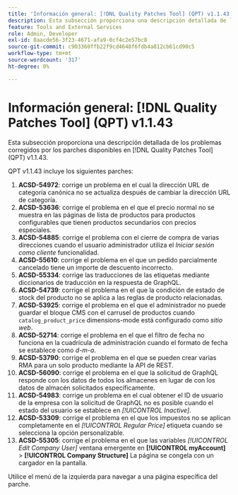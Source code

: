 ```yaml
---
title: 'Información general: [!DNL Quality Patches Tool] (QPT) v1.1.43'
description: Esta subsección proporciona una descripción detallada de los problemas corregidos por los parches disponibles en [!DNL Quality Patches Tool] (QPT) v1.1.43.
feature: Tools and External Services
role: Admin, Developer
exl-id: 8aacde56-3f23-4671-afa9-0cf4c2e57bc8
source-git-commit: c903360ffb22f9cd4648f6fdb4a812cb61cd90c5
workflow-type: tm+mt
source-wordcount: '317'
ht-degree: 0%

---
```


# Información general: [!DNL Quality Patches Tool] (QPT) v1.1.43

Esta subsección proporciona una descripción detallada de los problemas corregidos por los parches disponibles en [!DNL Quality Patches Tool] (QPT) v1.1.43.

QPT v1.1.43 incluye los siguientes parches:

1. **ACSD-54972**: corrige un problema en el cual la dirección URL de categoría canónica no se actualiza después de cambiar la dirección URL de categoría.
1. **ACSD-53636**: corrige el problema en el que el precio normal no se muestra en las páginas de lista de productos para productos configurables que tienen productos secundarios con precios especiales.
1. **ACSD-54885**: corrige el problema con el cierre de compra de varias direcciones cuando el usuario administrador utiliza el *Iniciar sesión como cliente* funcionalidad.
1. **ACSD-55610**: corrige el problema en el que un pedido parcialmente cancelado tiene un importe de descuento incorrecto.
1. **ACSD-55334**: corrige las traducciones de las etiquetas mediante diccionarios de traducción en la respuesta de GraphQL.
1. **ACSD-54739**: corrige el problema en el que la condición de estado de stock del producto no se aplica a las reglas de producto relacionadas.
1. **ACSD-53925**: corrige el problema en el que el administrador no puede guardar el bloque CMS con el carrusel de productos cuando `catalog_product_price` dimensions-mode está configurado como *sitio web*.
1. **ACSD-52714**: corrige el problema en el que el filtro de fecha no funciona en la cuadrícula de administración cuando el formato de fecha se establece como *d-m-a*.
1. **ACSD-53790**: corrige el problema en el que se pueden crear varias RMA para un solo producto mediante la API de REST.
1. **ACSD-56090**: corrige el problema en el que la solicitud de GraphQL responde con los datos de todos los almacenes en lugar de con los datos de almacén solicitados específicamente.
1. **ACSD-54983**: corrige un problema en el cual obtener el ID de usuario de la empresa con la solicitud de GraphQL no es posible cuando el estado del usuario se establece en *[!UICONTROL Inactive]*.
1. **ACSD-53309**: corrige el problema en el que los impuestos no se aplican completamente en el *[!UICONTROL Regular Price]* etiqueta cuando se selecciona la opción personalizable.
1. **ACSD-55305**: corrige el problema en el que las variables *[!UICONTROL Edit Company User]* ventana emergente en **[!UICONTROL myAccount]** > **[!UICONTROL Company Structure]** La página se congela con un cargador en la pantalla.

Utilice el menú de la izquierda para navegar a una página específica del parche.
